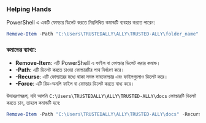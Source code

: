 ### Helping Hands
PowerShell এ একটি ফোল্ডার ডিলেট করতে নিম্নলিখিত কমান্ডটি ব্যবহার করতে পারেন:

```powershell
Remove-Item -Path "C:\Users\TRUSTEDALLY\ALLY\TRUSTED-ALLY\folder_name" -Recurse -Force
```

### কমান্ডের ব্যাখ্যা:
- **Remove-Item**: এটি PowerShell এ ফাইল বা ফোল্ডার ডিলেট করার কমান্ড।
- **-Path**: এটি ডিলেট করতে চাওয়া ফোল্ডারটির পাথ নির্ধারণ করে।
- **-Recurse**: এটি ফোল্ডারের মধ্যে থাকা সমস্ত সাবফোল্ডার এবং ফাইলগুলোও ডিলেট করে।
- **-Force**: এটি রিড-অনলি ফাইল বা ফোল্ডার ডিলেট করতে বাধ্য করে।

উদাহরণস্বরূপ, যদি আপনি `C:\Users\TRUSTEDALLY\ALLY\TRUSTED-ALLY\docs` ফোল্ডারটি ডিলেট করতে চান, তাহলে কমান্ডটি হবে:

```powershell
Remove-Item -Path "C:\Users\TRUSTEDALLY\ALLY\TRUSTED-ALLY\docs" -Recurse -Force
